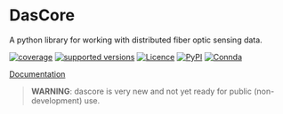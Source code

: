 # DasCore

A python library for working with distributed fiber optic sensing data.


[![coverage](https://codecov.io/gh/dasdae/dascore/branch/master/graph/badge.svg)](https://codecov.io/gh/niosh-mining/obsplus)
[![supported versions](https://img.shields.io/pypi/pyversions/dascore.svg)](https://pypi.python.org/pypi/obsplus)
[![Licence](https://www.gnu.org/graphics/lgplv3-88x31.png)](https://www.gnu.org/licenses/lgpl.html)
[![PyPI](https://pepy.tech/badge/dascore)](https://pepy.tech/project/dascore)
[![Connda](https://img.shields.io/conda/dn/conda-forge/dascore?label=conda%20downloads)](https://github.com/conda-forge/dascore-feedstock)


[Documentation](https://dasdae.github.io/dascore/)

> **WARNING**: dascore is very new and not yet ready for public (non-development) use.
